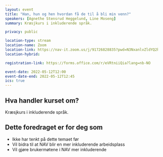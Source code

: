 ```yaml
---
layout: event
title: "Han, hun og hen hvordan få de til å bli min venn?"
speakers: [Agnethe Stensrud Heggelund, Line Moseng]
summary: Kræsjkurs i inkluderende språk.

privacy: public

location-type: stream
location-name: Zoom
location-link: https://nav-it.zoom.us/j/91726828835?pwd=N3NxanlvZldYQ2hnWE5OV1JZOGZYQT09
location-hybrid:

registration-link: https://forms.office.com/r/eVRtniiQia?lang=nb-NO

event-date: 2022-05-12T12:00
event-date-end: 2022-05-12T12:45
ics: true
---
```

## Hva handler kurset om?
Kræsjkurs i inkluderende språk.

## Dette foredraget er for deg som
- Ikke har tenkt på dette temaet før
- Vil bidra til at NAV blir en mer inkluderende arbeidsplass
- Vil gjøre brukermøtene i NAV mer inkluderende
